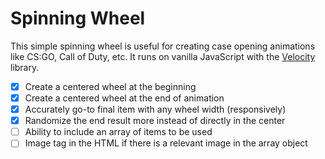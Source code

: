 # Spinning Wheel

This simple spinning wheel is useful for creating case opening animations like CS:GO, Call of Duty, etc. It runs on vanilla JavaScript with the [Velocity](https://github.com/julianshapiro/velocity) library.

- [x] Create a centered wheel at the beginning
- [x] Create a centered wheel at the end of animation
- [x] Accurately go-to final item with any wheel width (responsively)
- [x] Randomize the end result more instead of directly in the center
- [ ] Ability to include an array of items to be used
- [ ] Image tag in the HTML if there is a relevant image in the array object